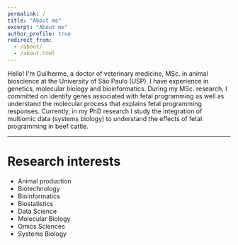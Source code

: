 ```yaml
---
permalink: /
title: "About me"
excerpt: "About me"
author_profile: true
redirect_from: 
  - /about/
  - /about.html
---
```


Hello! I'm Guilherme, a doctor of veterinary medicine, MSc. in animal bioscience at the University of São Paulo (USP). I have experience in genetics, molecular biology and bioinformatics. During my MSc. research, I committed on identify genes associated with fetal programming as well as understand the molecular process that explains fetal programming responses. Currently, in my PhD research I study the integration of multiomic data (systems biology) to understand the effects of fetal programming in beef cattle.

-------

Research interests
======

 *  Animal production 
 *  Biotechnology 
 *  Bioinformatics 
 *  Biostatistics 
 *  Data Science 
 *  Molecular Biology 
 *  Omics Sciences 
 *  Systems Biology 
 
 


